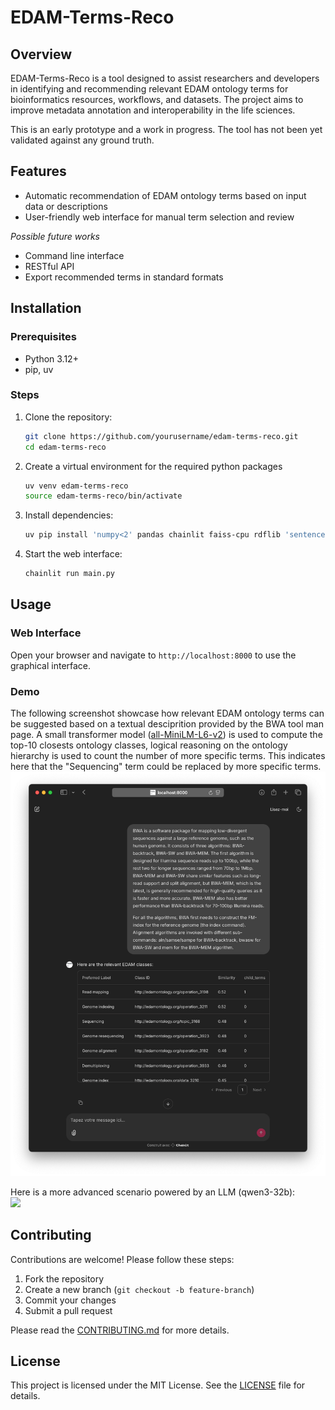 # EDAM-Terms-Reco

## Overview
EDAM-Terms-Reco is a tool designed to assist researchers and developers in identifying and recommending relevant EDAM ontology terms for bioinformatics resources, workflows, and datasets. The project aims to improve metadata annotation and interoperability in the life sciences. 

This is an early prototype and a work in progress. The tool has not been yet validated against any ground truth. 

## Features
- Automatic recommendation of EDAM ontology terms based on input data or descriptions
- User-friendly web interface for manual term selection and review

*Possible future works*
- Command line interface
- RESTful API 
- Export recommended terms in standard formats

## Installation

### Prerequisites
- Python 3.12+
- pip, uv

### Steps
1. Clone the repository:
    ```bash
    git clone https://github.com/yourusername/edam-terms-reco.git
    cd edam-terms-reco
    ```
2. Create a virtual environment for the required python packages 
    ```bash
    uv venv edam-terms-reco
    source edam-terms-reco/bin/activate
    ```
3. Install dependencies:
    ```bash
    uv pip install 'numpy<2' pandas chainlit faiss-cpu rdflib 'sentence-transformers[torch]'
    ```
4. Start the web interface:
    ```bash
    chainlit run main.py
    ```

## Usage

### Web Interface
Open your browser and navigate to `http://localhost:8000` to use the graphical interface.

### Demo 
The following screenshot showcase how relevant EDAM ontology terms can be suggested based on a textual desciprition provided by the BWA tool man page. A small transformer model ([all-MiniLM-L6-v2](https://huggingface.co/sentence-transformers/all-MiniLM-L6-v2)) is used to compute the top-10 closests ontology classes, logical reasoning on the ontology hierarchy is used to count the number of more specific terms. This indicates here that the "Sequencing" term could be replaced by more specific terms.  
![](edam-terms-reco-demo.png)

Here is a more advanced scenario powered by an LLM (qwen3-32b):  
![](demo.gif)

## Contributing
Contributions are welcome! Please follow these steps:
1. Fork the repository
2. Create a new branch (`git checkout -b feature-branch`)
3. Commit your changes
4. Submit a pull request

Please read the [CONTRIBUTING.md](CONTRIBUTING.md) for more details.

## License
This project is licensed under the MIT License. See the [LICENSE](LICENSE) file for details.